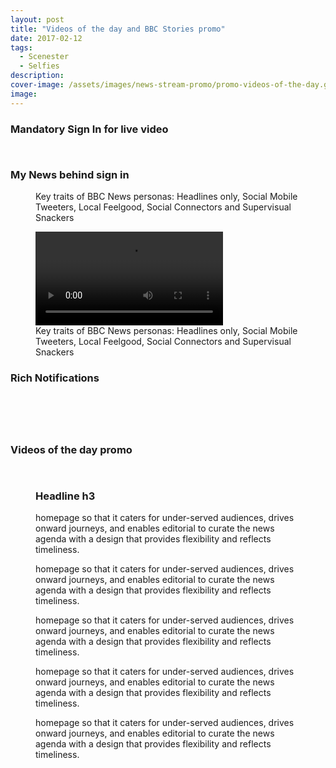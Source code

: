 ```yaml
---
layout: post
title: "Videos of the day and BBC Stories promo"
date: 2017-02-12
tags:
  - Scenester
  - Selfies
description:
cover-image: /assets/images/news-stream-promo/promo-videos-of-the-day.gif
image:
---
```


<h3>Mandatory Sign In for live video</h3>
<figure class="large-img">
  <div class="figure-background bg-color-sky">
    <img class="small" src="/assets/images/sign-in/msi.gif" alt=""/>
  </div>
</figure>

<figure class="large-img">
  <img src="/assets/images/sign-in/msi.png" alt=""/>
</figure>

<h3>My News behind sign in</h3>
<aside class="cssgrid">
    <figure>
      <img src="/assets/images/sign-in/mynews.png" alt=""/>
        <figcaption>Key traits of BBC News personas: Headlines only, Social Mobile Tweeters, Local Feelgood, Social Connectors and Supervisual Snackers</figcaption>
    </figure>
    <figure>
      <video controls autoplay loop name="media">
        <source src="/assets/images/sign-in/02-BBC_iD_MyNews_Sign-in.mp4" type="video/mp4">
        Your browser does not support the HTML5 videos.
      </video>
        <figcaption>Key traits of BBC News personas: Headlines only, Social Mobile Tweeters, Local Feelgood, Social Connectors and Supervisual Snackers</figcaption>
    </figure>
</aside>

<h3>Rich Notifications</h3>
<figure class="large-img">
  <div class="figure-background bg-color-smoke">
    <img  src="/assets/images/rich-notifications/iOS-android-Rich-Notifications.png" alt=""/>
  </div>
</figure>


<figure>
  <img src="/assets/images/rich-notifications/iOS-Rich-Notifications-cps.png" alt=""/>
</figure>

<figure>
  <img src="/assets/images/rich-notifications/iOS_LIVE_EVENT_BUNDLING.jpg" alt=""/>
</figure>

<figure>
  <img src="/assets/images/rich-notifications/iOS-video-rich-notifications.png" alt=""/>
</figure>

<figure class="large-img">
  <img src="/assets/images/rich-notifications/contextual-opt-in.png" alt=""/>
</figure>

<h3>Videos of the day promo</h3>
<figure class="large-img">
  <img src="/assets/images/news-stream-promo/videos-of-the-day.png" alt=""/>
</figure>

<figure class="large-img">
  <img src="/assets/images/news-stream-promo/videos-of-the-day-flow-diagram.gif" alt=""/>
</figure>

<figure class="center-img">
  <div class="figure-background bg-color-orange">
    <h3 class="text-center">Headline h3</h3>
    <img src="/assets/images/news-stream-promo/05_NewStoriesPromo_Final_version.gif" alt=""/>
      <figcaption>homepage so that it caters for under-served audiences, drives onward journeys, and enables editorial to curate the news agenda with a design that provides flexibility and reflects timeliness.</figcaption>
  </div>
</figure>

<figure class="center-img">
  <div class="figure-background bg-color-deep-blue">
    <img src="/assets/images/news-stream-promo/00_NewStoriesPromo_first_versions.gif" alt=""/>
      <figcaption>homepage so that it caters for under-served audiences, drives onward journeys, and enables editorial to curate the news agenda with a design that provides flexibility and reflects timeliness.</figcaption>
  </div>
</figure>


<figure class="center-img">
<div class="figure-background bg-color-crimson">
  <img src="/assets/images/news-stream-promo/03_NewStoriesPromo_first_versions.gif" alt=""/>
  <figcaption>homepage so that it caters for under-served audiences, drives onward journeys, and enables editorial to curate the news agenda with a design that provides flexibility and reflects timeliness.</figcaption>
  </div>
</figure>

<figure class="center-img">
<div class="figure-background bg-color-sky">
  <img src="/assets/images/news-stream-promo/04_NewStoriesPromo_first_versions.gif" alt=""/>
  <figcaption>homepage so that it caters for under-served audiences, drives onward journeys, and enables editorial to curate the news agenda with a design that provides flexibility and reflects timeliness.</figcaption>
  </div>
</figure>

<figure class="center-img">
<div class="figure-background bg-color-charcoal">
  <img src="/assets/images/news-stream-promo/06_NewStoriesPromo_Final_version.gif" alt=""/>
  <figcaption>homepage so that it caters for under-served audiences, drives onward journeys, and enables editorial to curate the news agenda with a design that provides flexibility and reflects timeliness.</figcaption>
  </div>
</figure>
